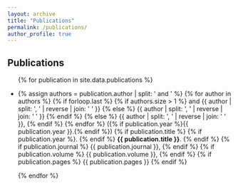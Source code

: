 ```yaml
---
layout: archive
title: "Publications"
permalink: /publications/
author_profile: true
---
```


<div class="publications-list">
  <h2>Publications</h2>
  <ul>
    {% for publication in site.data.publications %}
      <li>
        <p>
          {% assign authors = publication.author | split: ' and ' %}
          {% for author in authors %}
            {% if forloop.last %}
              {% if authors.size > 1 %}
                and {{ author | split: ', ' | reverse | join: ' ' }}
              {% else %}
                {{ author | split: ', ' | reverse | join: ' ' }}
              {% endif %}
            {% else %}
              {{ author | split: ', ' | reverse | join: ' ' }},
            {% endif %}
          {% endfor %}
          ({% if publication.year %}{{ publication.year }}.{% endif %})
          {% if publication.title %}
            {% if publication.year %}. {% endif %}
            <strong>{{ publication.title }}</strong>.
          {% endif %}
          {% if publication.journal %}
            {{ publication.journal }},
          {% endif %}
          {% if publication.volume %}
            {{ publication.volume }},
          {% endif %}
          {% if publication.pages %}
            {{ publication.pages }}
          {% endif %}
        </p>
      </li>
    {% endfor %}
  </ul>
</div>

